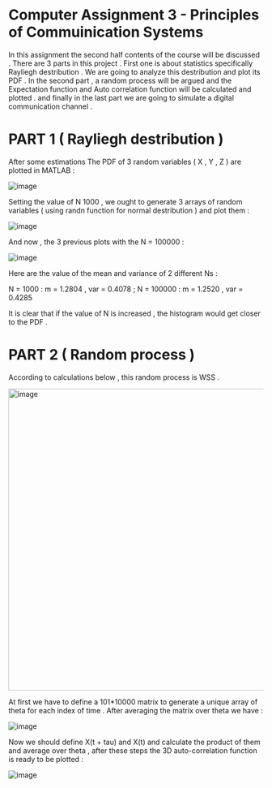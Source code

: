 # Computer Assignment 3 - Principles of Commuinication Systems

In this assignment the second half contents of the course will be discussed . There are 3 parts in this project . First one is about statistics specifically Rayliegh destribution . We are going to analyze this destribution and plot its PDF . In the second part , a random process will be argued and the Expectation function and Auto correlation function will be calculated and plotted . and finally in the last part we are going to simulate a digital communication channel .

# PART 1 ( Rayliegh destribution )

After some estimations The PDF of 3 random variables ( X , Y , Z ) are plotted in MATLAB :

![image](https://github.com/AlisinaJafari/Principles-of-Communication-Systems/assets/156543672/1cc67532-7bf9-47ef-a3b3-d52e8ab0faf1)

Setting the value of N 1000 , we ought to generate 3 arrays of random variables ( using randn function for normal destribution ) and plot them :

![image](https://github.com/AlisinaJafari/Principles-of-Communication-Systems/assets/156543672/33fa569b-929f-4913-a473-bb32b95b6a26)

And now , the 3 previous plots with the N = 100000 :

![image](https://github.com/AlisinaJafari/Principles-of-Communication-Systems/assets/156543672/ff2027dc-ad7b-43c5-8ab5-86bf46fd6fee)

Here are the value of the mean and variance of 2 different Ns :

N = 1000  : m = 1.2804  ,  var = 0.4078    ;    N = 100000  :   m = 1.2520  ,  var = 0.4285

It is clear that if the value of N is increased , the histogram would get closer to the PDF .

# PART 2 ( Random process )

According to calculations below , this random process is WSS .

<img width="595" alt="image" src="https://github.com/AlisinaJafari/Principles-of-Communication-Systems/assets/156543672/ff387c45-0c59-45a6-8c5c-88db510c1c1a">

At first we have to define a 101*10000 matrix to generate a unique array of theta for each index of time . After averaging the matrix over theta we have :

![image](https://github.com/AlisinaJafari/Principles-of-Communication-Systems/assets/156543672/a871f730-91f6-45c6-80e3-7e20895e1c3c)

Now we should define X(t + tau) and X(t) and calculate the product of them and average over theta , after these steps the 3D auto-correlation function is ready to be plotted :

![image](https://github.com/AlisinaJafari/Principles-of-Communication-Systems/assets/156543672/d49b37cb-dc34-4142-abea-ce87528bfcaa)













